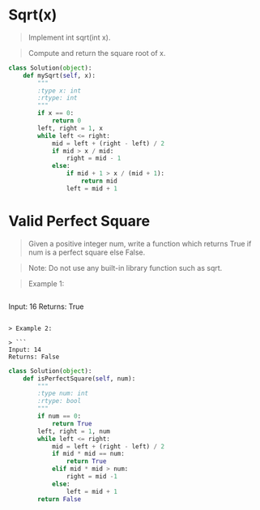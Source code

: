 # Sqrt(x)

> Implement int sqrt(int x).

> Compute and return the square root of x.

```Python
class Solution(object):
    def mySqrt(self, x):
        """
        :type x: int
        :rtype: int
        """
        if x == 0:
            return 0
        left, right = 1, x
        while left <= right:
            mid = left + (right - left) / 2
            if mid > x / mid:
                right = mid - 1
            else:
                if mid + 1 > x / (mid + 1):
                    return mid
                left = mid + 1
```

# Valid Perfect Square

> Given a positive integer num, write a function which returns True if num is a perfect square else False.

> Note: Do not use any built-in library function such as sqrt.

> Example 1:

> ```
Input: 16
Returns: True
```

> Example 2:

> ```
Input: 14
Returns: False
```

```Python
class Solution(object):
    def isPerfectSquare(self, num):
        """
        :type num: int
        :rtype: bool
        """
        if num == 0:
            return True
        left, right = 1, num
        while left <= right:
            mid = left + (right - left) / 2
            if mid * mid == num:
                return True
            elif mid * mid > num:
                right = mid -1
            else:
                left = mid + 1
        return False 
```
